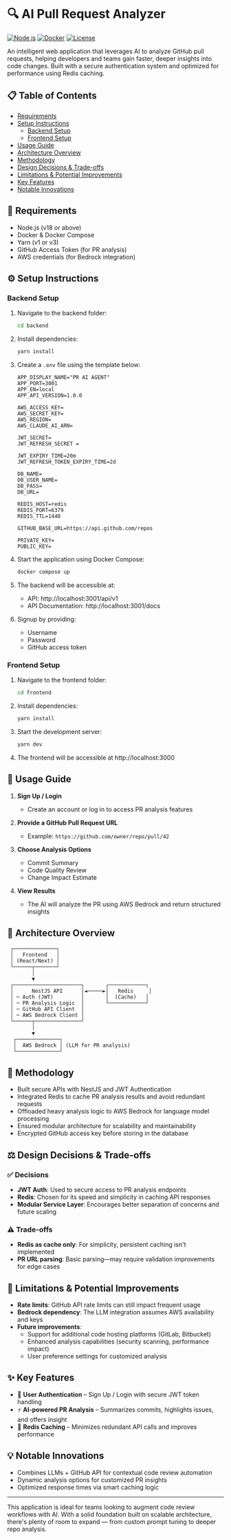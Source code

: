 # 🔍 AI Pull Request Analyzer

[![Node.js](https://img.shields.io/badge/Node.js-v18+-green.svg)](https://nodejs.org/)
[![Docker](https://img.shields.io/badge/Docker-required-blue.svg)](https://www.docker.com/)
[![License](https://img.shields.io/badge/License-MIT-yellow.svg)](LICENSE)

An intelligent web application that leverages AI to analyze GitHub pull requests, helping developers and teams gain faster, deeper insights into code changes. Built with a secure authentication system and optimized for performance using Redis caching.

## 📋 Table of Contents

- [Requirements](#-requirements)
- [Setup Instructions](#-setup-instructions)
  - [Backend Setup](#backend-setup)
  - [Frontend Setup](#frontend-setup)
- [Usage Guide](#-usage-guide)
- [Architecture Overview](#-architecture-overview)
- [Methodology](#-methodology)
- [Design Decisions & Trade-offs](#-design-decisions--trade-offs)
- [Limitations & Potential Improvements](#-limitations--potential-improvements)
- [Key Features](#-key-features)
- [Notable Innovations](#-notable-innovations)

## 🧱 Requirements

- Node.js (v18 or above)
- Docker & Docker Compose
- Yarn (v1 or v3)
- GitHub Access Token (for PR analysis)
- AWS credentials (for Bedrock integration)

## ⚙️ Setup Instructions

### Backend Setup

1. Navigate to the backend folder:
   ```bash
   cd backend
   ```

2. Install dependencies:
   ```bash
   yarn install
   ```

3. Create a `.env` file using the template below:
   ```
   APP_DISPLAY_NAME="PR AI AGENT"
   APP_PORT=3001
   APP_EN=local
   APP_API_VERSION=1.0.0

   AWS_ACCESS_KEY=
   AWS_SECRET_KEY=
   AWS_REGION=
   AWS_CLAUDE_AI_ARN=

   JWT_SECRET=
   JWT_REFRESH_SECRET = 

   JWT_EXPIRY_TIME=20m 
   JWT_REFRESH_TOKEN_EXPIRY_TIME=2d

   DB_NAME=
   DB_USER_NAME=
   DB_PASS=
   DB_URL=

   REDIS_HOST=redis
   REDIS_PORT=6379
   REDIS_TTL=1440

   GITHUB_BASE_URL=https://api.github.com/repos

   PRIVATE_KEY=
   PUBLIC_KEY=
   ```

4. Start the application using Docker Compose:
   ```bash
   docker compose up
   ```

5. The backend will be accessible at:
   - API: http://localhost:3001/api/v1
   - API Documentation: http://localhost:3001/docs

6. Signup by providing:
   - Username
   - Password
   - GitHub access token

### Frontend Setup

1. Navigate to the frontend folder:
   ```bash
   cd frontend
   ```

2. Install dependencies:
   ```bash
   yarn install
   ```

3. Start the development server:
   ```bash
   yarn dev
   ```

4. The frontend will be accessible at http://localhost:3000

## 📸 Usage Guide

1. **Sign Up / Login**
   - Create an account or log in to access PR analysis features

2. **Provide a GitHub Pull Request URL**
   - Example: `https://github.com/owner/repo/pull/42`

3. **Choose Analysis Options**
   - Commit Summary
   - Code Quality Review
   - Change Impact Estimate

4. **View Results**
   - The AI will analyze the PR using AWS Bedrock and return structured insights

## 🧠 Architecture Overview

```
 ┌──────────────┐
 │   Frontend   │
 │ (React/Next) │
 └──────┬───────┘
        │
        ▼
 ┌──────────────────────┐       ┌────────────┐
 │      NestJS API      │◄─────►│   Redis     │
 │ ─ Auth (JWT)         │       │  (Cache)   │
 │ ─ PR Analysis Logic  │       └────────────┘
 │ ─ GitHub API Client  │
 │ ─ AWS Bedrock Client │
 └──────┬───────────────┘
        │
        ▼
  ┌──────────────┐
  │  AWS Bedrock │ (LLM for PR analysis)
  └──────────────┘
```

## 🧪 Methodology

- Built secure APIs with NestJS and JWT Authentication
- Integrated Redis to cache PR analysis results and avoid redundant requests
- Offloaded heavy analysis logic to AWS Bedrock for language model processing
- Ensured modular architecture for scalability and maintainability
- Encrypted GitHub access key before storing in the database

## ⚖️ Design Decisions & Trade-offs

### ✅ Decisions
- **JWT Auth**: Used to secure access to PR analysis endpoints
- **Redis**: Chosen for its speed and simplicity in caching API responses
- **Modular Service Layer**: Encourages better separation of concerns and future scaling

### ⚠️ Trade-offs
- **Redis as cache only**: For simplicity, persistent caching isn't implemented
- **PR URL parsing**: Basic parsing—may require validation improvements for edge cases

## 🚧 Limitations & Potential Improvements

- **Rate limits**: GitHub API rate limits can still impact frequent usage
- **Bedrock dependency**: The LLM integration assumes AWS availability and keys
- **Future improvements**: 
  - Support for additional code hosting platforms (GitLab, Bitbucket)
  - Enhanced analysis capabilities (security scanning, performance impact)
  - User preference settings for customized analysis

## ✨ Key Features

- 🔐 **User Authentication** – Sign Up / Login with secure JWT token handling
- ⚡ **AI-powered PR Analysis** – Summarizes commits, highlights issues, and offers insight
- 🔄 **Redis Caching** – Minimizes redundant API calls and improves performance

## 💡 Notable Innovations

- Combines LLMs + GitHub API for contextual code review automation
- Dynamic analysis options for customized PR insights
- Optimized response times via smart caching logic

---

This application is ideal for teams looking to augment code review workflows with AI. With a solid foundation built on scalable architecture, there's plenty of room to expand — from custom prompt tuning to deeper repo analysis.